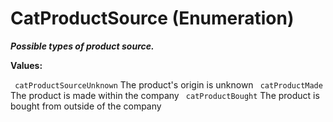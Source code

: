 # CatProductSource (Enumeration)

**_Possible types of product source._**

**Values:**

` catProductSourceUnknown`      The product's origin is unknown
` catProductMade`      The product is made within the company
` catProductBought`      The product is bought from outside of the company